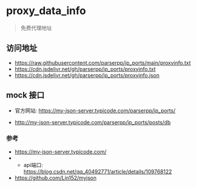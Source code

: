 # proxy_data_info

> 免费代理地址


## 访问地址

* https://raw.githubusercontent.com/parserpp/ip_ports/main/proxyinfo.txt
* https://cdn.jsdelivr.net/gh/parserpp/ip_ports/proxyinfo.txt
* https://cdn.jsdelivr.net/gh/parserpp/ip_ports/proxyinfo.json

## mock 接口

* 官方网站: https://my-json-server.typicode.com/parserpp/ip_ports/


- http://my-json-server.typicode.com/parserpp/ip_ports/posts/db


### 参考

* https://my-json-server.typicode.com/
* * api端口: https://blog.csdn.net/qq_40492771/article/details/109768122
* https://github.com/Lin152/myjson
